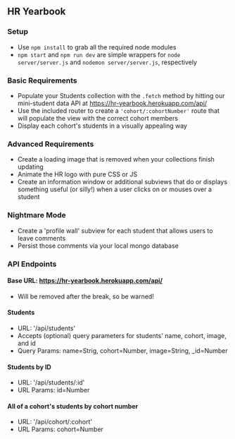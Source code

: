 ## HR Yearbook

### Setup
* Use `npm install` to grab all the required node modules
* `npm start` and `npm run dev` are simple wrappers for `node server/server.js` and `nodemon server/server.js`, respectively

### Basic Requirements
* Populate your Students collection with the `.fetch` method by hitting our mini-student data API at https://hr-yearbook.herokuapp.com/api/
* Use the included router to create a `'cohort/:cohortNumber'` route that will populate the view with the correct cohort members
* Display each cohort's students in a visually appealing way

### Advanced Requirements
* Create a loading image that is removed when your collections finish updating
* Animate the HR logo with pure CSS or JS
* Create an information window or additional subviews that do or displays something useful (or silly!) when a user clicks on or mouses over a student

### Nightmare Mode
* Create a 'profile wall' subview for each student that allows users to leave comments
* Persist those comments via your local mongo database

### API Endpoints

#### Base URL: https://hr-yearbook.herokuapp.com/api/
* Will be removed after the break, so be warned!

#### Students
* URL: '/api/students'
* Accepts (optional) query parameters for students' name, cohort, image, and id
* Query Params: name=Strig, cohort=Number, image=String, _id=Number

#### Students by ID
* URL: '/api/students/:id'
* URL Params: id=Number

#### All of a cohort's students by cohort number
* URL: '/api/cohort/:cohort'
* URL Params: cohort=Number
